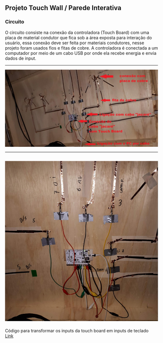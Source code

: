 ## **Projeto Touch Wall / Parede Interativa**

### **Circuito**
O circuito consiste na conexão da controladora (Touch Board) com uma placa de material condutor que fica sob a área exposta para interação do usuário, essa conexão deve ser feita por materiais condutores, nesse projeto foram usados fios e fitas de cobre. A controladora é conectada a um computador por meio de um cabo USB por onde ela recebe energia e envia dados de input.

---
![cd](https://github.com/luislipefs/touchwall/blob/main/images/image2.jpg)

---

![cd](https://github.com/luislipefs/touchwall/blob/main/images/image1.jpg)
---



Código para transformar os inputs da touch board em inputs de teclado
[Link](https://github.com/luislipefs/touchwall/blob/main/touchwall.ino)
